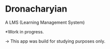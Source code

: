 # Dronacharyian
A LMS (Learning Management System)
 
 
 *Work in progress.
 
  -> This app was build for studying purposes only.
